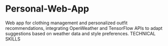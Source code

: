 # Personal-Web-App
Web app for clothing management and personalized outfit recommendations, integrating OpenWeather and TensorFlow APIs to adapt suggestions based on weather data and style preferences.   TECHNICAL SKILLS
